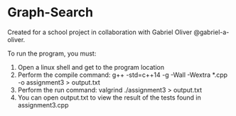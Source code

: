 # Graph-Search
Created for a school project in collaboration with Gabriel Oliver @gabriel-a-oliver.

To run the program, you must:
1. Open a linux shell and get to the program location
2. Perform the compile command: g++ -std=c++14 -g -Wall -Wextra *.cpp -o assignment3 > output.txt
3. Perform the run command: valgrind ./assignment3 > output.txt
4. You can open output.txt to view the result of the tests found in assignment3.cpp
